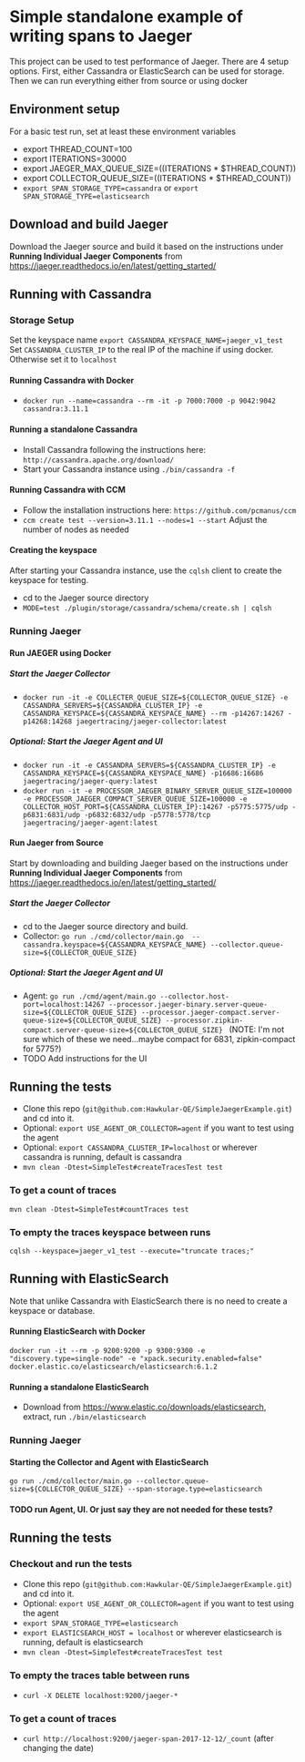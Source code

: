 # Simple standalone example of writing spans to Jaeger

This project can be used to test performance of Jaeger.  There are 4 setup options.  First, either Cassandra or ElasticSearch
can be used for storage.  Then we can run everything either from source or using docker

## Environment setup
For a basic test run, set at least these environment variables
+ export THREAD_COUNT=100
+ export ITERATIONS=30000
+ export JAEGER_MAX_QUEUE_SIZE=$(($ITERATIONS * $THREAD_COUNT))  
+ export COLLECTOR_QUEUE_SIZE=$(($ITERATIONS * $THREAD_COUNT))
+ `export SPAN_STORAGE_TYPE=cassandra` or `export SPAN_STORAGE_TYPE=elasticsearch`

## Download and build Jaeger
Download the Jaeger source and build it based on the instructions under **Running Individual Jaeger Components** from https://jaeger.readthedocs.io/en/latest/getting_started/

## Running with Cassandra

### Storage Setup
Set the keyspace name `export CASSANDRA_KEYSPACE_NAME=jaeger_v1_test`
Set `CASSANDRA_CLUSTER_IP` to the real IP of the machine if using docker.  Otherwise set it to `localhost`

#### Running Cassandra with Docker
+ `docker run --name=cassandra --rm -it -p 7000:7000 -p 9042:9042 cassandra:3.11.1 `

#### Running a standalone Cassandra
+ Install Cassandra following the instructions here: `http://cassandra.apache.org/download/`
+ Start your Cassandra instance using `./bin/cassandra -f`

#### Running Cassandra with CCM
+ Follow the installation instructions here: `https://github.com/pcmanus/ccm`
+ `ccm create test --version=3.11.1 --nodes=1 --start`  Adjust the number of nodes as needed

#### Creating the keyspace
After starting your Cassandra instance, use the `cqlsh` client to create the keyspace for testing.  
+ cd to the Jaeger source directory
+ `MODE=test ./plugin/storage/cassandra/schema/create.sh | cqlsh `

### Running Jaeger
#### Run JAEGER using Docker

##### Start the Jaeger Collector
+ `docker run -it -e COLLECTER_QUEUE_SIZE=${COLLECTOR_QUEUE_SIZE} -e CASSANDRA_SERVERS=${CASSANDRA_CLUSTER_IP} -e CASSANDRA_KEYSPACE=${CASSANDRA_KEYSPACE_NAME} --rm -p14267:14267 -p14268:14268 jaegertracing/jaeger-collector:latest` 

##### Optional: Start the Jaeger Agent and UI
+ `docker run -it -e CASSANDRA_SERVERS=${CASSANDRA_CLUSTER_IP} -e CASSANDRA_KEYSPACE=${CASSANDRA_KEYSPACE_NAME} -p16686:16686  jaegertracing/jaeger-query:latest`
+ `docker run -it -e PROCESSOR_JAEGER_BINARY_SERVER_QUEUE_SIZE=100000 -e PROCESSOR_JAEGER_COMPACT_SERVER_QUEUE_SIZE=100000 -e COLLECTOR_HOST_PORT=${CASSANDRA_CLUSTER_IP}:14267 -p5775:5775/udp -p6831:6831/udp -p6832:6832/udp -p5778:5778/tcp jaegertracing/jaeger-agent:latest
`

#### Run Jaeger from Source
Start by downloading and building Jaeger based on the instructions under **Running Individual Jaeger Components** from https://jaeger.readthedocs.io/en/latest/getting_started/

##### Start the Jaeger Collector
+ cd to the Jaeger source directory and build.
+ Collector: `go run ./cmd/collector/main.go  --cassandra.keyspace=${CASSANDRA_KEYSPACE_NAME} --collector.queue-size=${COLLECTOR_QUEUE_SIZE}`

##### Optional: Start the Jaeger Agent and UI
+ Agent: `go run ./cmd/agent/main.go --collector.host-port=localhost:14267 --processor.jaeger-binary.server-queue-size=${COLLECTOR_QUEUE_SIZE} --processor.jaeger-compact.server-queue-size=${COLLECTOR_QUEUE_SIZE} --processor.zipkin-compact.server-queue-size=${COLLECTOR_QUEUE_SIZE} `
 (NOTE:  I'm not sure which of these we need...maybe compact for 6831, zipkin-compact for 5775?)
 + TODO Add instructions for the UI

## Running the tests
+ Clone this repo (`git@github.com:Hawkular-QE/SimpleJaegerExample.git`) and cd into it.
+ Optional: `export USE_AGENT_OR_COLLECTOR=agent` if you want to test using the agent
+ Optional: `export CASSANDRA_CLUSTER_IP=localhost` or wherever cassandra is running, default is cassandra
+ `mvn clean -Dtest=SimpleTest#createTracesTest test`

### To get a count of traces 
`mvn clean -Dtest=SimpleTest#countTraces test`

### To empty the traces keyspace between runs
`cqlsh --keyspace=jaeger_v1_test --execute="truncate traces;"`

## Running with ElasticSearch
Note that unlike Cassandra with ElasticSearch there is no need to create a keyspace or database.

#### Running ElasticSearch with Docker 
`docker run -it --rm -p 9200:9200 -p 9300:9300 -e "discovery.type=single-node" -e "xpack.security.enabled=false"  docker.elastic.co/elasticsearch/elasticsearch:6.1.2`

#### Running a standalone ElasticSearch
+ Download from https://www.elastic.co/downloads/elasticsearch, extract, run `./bin/elasticsearch`

### Running Jaeger

#### Starting the Collector and Agent with ElasticSearch
`go run ./cmd/collector/main.go --collector.queue-size=${COLLECTOR_QUEUE_SIZE} --span-storage.type=elasticsearch `

#### TODO run Agent, UI.  Or just say they are not needed for these tests?

## Running the tests

### Checkout and run the tests
+ Clone this repo (`git@github.com:Hawkular-QE/SimpleJaegerExample.git`) and cd into it.
+ Optional: `export USE_AGENT_OR_COLLECTOR=agent` if you want to test using the agent
+ `export SPAN_STORAGE_TYPE=elasticsearch`
+ `export ELASTICSEARCH_HOST = localhost` or wherever elasticsearch is running, default is elasticsearch
+ `mvn clean -Dtest=SimpleTest#createTracesTest test`

### To empty the traces table between runs
+ `curl -X DELETE localhost:9200/jaeger-*`

### To get a count of traces 
+ `curl http://localhost:9200/jaeger-span-2017-12-12/_count` (after changing the date)









